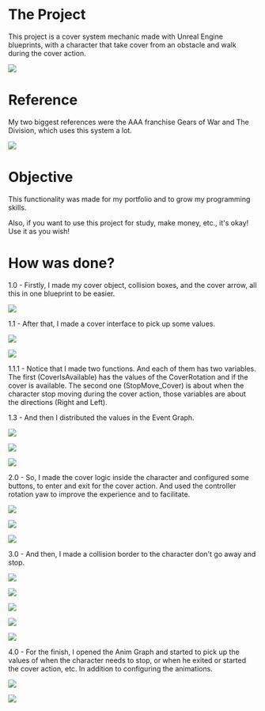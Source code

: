 # The Project

This project is a cover system mechanic made with Unreal Engine blueprints, with a character that take cover from an obstacle and walk during the cover action.

![](https://github.com/KaykyDeSouzaDias/Cover-System-Unreal-Blueprint/blob/main/Images%20and%20GIFs/CoverSystem_GameplayGIF.gif)

# Reference

My two biggest references were the AAA franchise Gears of War and The Division, which uses this system a lot.

![](https://github.com/KaykyDeSouzaDias/Cover-System-Unreal-Blueprint/blob/main/Images%20and%20GIFs/CoverSystemGIF_Example.gif)

# Objective
This functionality was made for my portfolio and to grow my programming skills.

Also, if you want to use this project for study, make money, etc., it's okay! Use it as you wish!

# How was done?

1.0 - Firstly, I made my cover object, collision boxes, and the cover arrow, all this in one blueprint to be easier.

![](https://github.com/KaykyDeSouzaDias/Cover-System-Unreal-Blueprint/blob/main/Images%20and%20GIFs/IMG06.JPG)

  1.1 - After that, I made a cover interface to pick up some values.
  
  ![](https://github.com/KaykyDeSouzaDias/Cover-System-Unreal-Blueprint/blob/main/Images%20and%20GIFs/IMG01.JPG)
  
  ![](https://github.com/KaykyDeSouzaDias/Cover-System-Unreal-Blueprint/blob/main/Images%20and%20GIFs/IMG02.JPG)
  
  1.1.1 - Notice that I made two functions. And each of them has two variables. The first (CoverIsAvailable) has the values of the CoverRotation and if the cover is available. The second one (StopMove_Cover) is about when the character stop moving during the cover action, those variables are about the directions (Right and Left).
  
  1.3 - And then I distributed the values in the Event Graph.
  
  ![](https://github.com/KaykyDeSouzaDias/Cover-System-Unreal-Blueprint/blob/main/Images%20and%20GIFs/IMG03.JPG)
  
  ![](https://github.com/KaykyDeSouzaDias/Cover-System-Unreal-Blueprint/blob/main/Images%20and%20GIFs/IMG04.JPG)
  
  ![](https://github.com/KaykyDeSouzaDias/Cover-System-Unreal-Blueprint/blob/main/Images%20and%20GIFs/IMG05.JPG)

2.0 - So, I made the cover logic inside the character and configured some buttons, to enter and exit for the cover action. And used the controller rotation yaw to improve the experience and to facilitate.

![](https://github.com/KaykyDeSouzaDias/Cover-System-Unreal-Blueprint/blob/main/Images%20and%20GIFs/IMG07.JPG)

![](https://github.com/KaykyDeSouzaDias/Cover-System-Unreal-Blueprint/blob/main/Images%20and%20GIFs/IMG08.JPG)

![](https://github.com/KaykyDeSouzaDias/Cover-System-Unreal-Blueprint/blob/main/Images%20and%20GIFs/IMG09.JPG)

3.0 - And then, I made a collision border to the character don't go away and stop.

![](https://github.com/KaykyDeSouzaDias/Cover-System-Unreal-Blueprint/blob/main/Images%20and%20GIFs/IMG10.JPG)

![](https://github.com/KaykyDeSouzaDias/Cover-System-Unreal-Blueprint/blob/main/Images%20and%20GIFs/IMG11.JPG)

![](https://github.com/KaykyDeSouzaDias/Cover-System-Unreal-Blueprint/blob/main/Images%20and%20GIFs/IMG12.JPG)

![](https://github.com/KaykyDeSouzaDias/Cover-System-Unreal-Blueprint/blob/main/Images%20and%20GIFs/IMG13.JPG)

![](https://github.com/KaykyDeSouzaDias/Cover-System-Unreal-Blueprint/blob/main/Images%20and%20GIFs/IMG14.JPG)

4.0 - For the finish, I opened the Anim Graph and started to pick up the values of when the character needs to stop, or when he exited or started the cover action, etc. In addition to configuring the animations.

![](https://github.com/KaykyDeSouzaDias/Cover-System-Unreal-Blueprint/blob/main/Images%20and%20GIFs/IMG15.JPG)

![](https://github.com/KaykyDeSouzaDias/Cover-System-Unreal-Blueprint/blob/main/Images%20and%20GIFs/IMG16.JPG)
